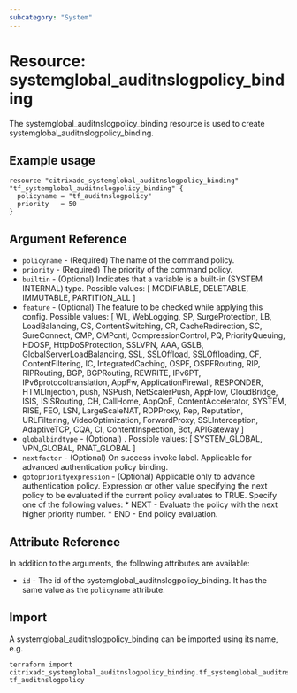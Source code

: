```yaml
---
subcategory: "System"
---
```


# Resource: systemglobal_auditnslogpolicy_binding

The systemglobal_auditnslogpolicy_binding resource is used to create systemglobal_auditnslogpolicy_binding.


## Example usage

```hcl
resource "citrixadc_systemglobal_auditnslogpolicy_binding" "tf_systemglobal_auditnslogpolicy_binding" {
  policyname = "tf_auditnslogpolicy"
  priority   = 50
}
```


## Argument Reference

* `policyname` - (Required) The name of the  command policy.
* `priority` - (Required) The priority of the command policy.
* `builtin` - (Optional) Indicates that a variable is a built-in (SYSTEM INTERNAL) type. Possible values: [ MODIFIABLE, DELETABLE, IMMUTABLE, PARTITION_ALL ]
* `feature` - (Optional) The feature to be checked while applying this config. Possible values: [ WL, WebLogging, SP, SurgeProtection, LB, LoadBalancing, CS, ContentSwitching, CR, CacheRedirection, SC, SureConnect, CMP, CMPcntl, CompressionControl, PQ, PriorityQueuing, HDOSP, HttpDoSProtection, SSLVPN, AAA, GSLB, GlobalServerLoadBalancing, SSL, SSLOffload, SSLOffloading, CF, ContentFiltering, IC, IntegratedCaching, OSPF, OSPFRouting, RIP, RIPRouting, BGP, BGPRouting, REWRITE, IPv6PT, IPv6protocoltranslation, AppFw, ApplicationFirewall, RESPONDER, HTMLInjection, push, NSPush, NetScalerPush, AppFlow, CloudBridge, ISIS, ISISRouting, CH, CallHome, AppQoE, ContentAccelerator, SYSTEM, RISE, FEO, LSN, LargeScaleNAT, RDPProxy, Rep, Reputation, URLFiltering, VideoOptimization, ForwardProxy, SSLInterception, AdaptiveTCP, CQA, CI, ContentInspection, Bot, APIGateway ]
* `globalbindtype` - (Optional) . Possible values: [ SYSTEM_GLOBAL, VPN_GLOBAL, RNAT_GLOBAL ]
* `nextfactor` - (Optional) On success invoke label. Applicable for advanced authentication policy binding.
* `gotopriorityexpression` - (Optional) Applicable only to advance authentication policy. Expression or other value specifying the next policy to be evaluated if the current policy evaluates to TRUE.  Specify one of the following values: * NEXT - Evaluate the policy with the next higher priority number. * END - End policy evaluation.


## Attribute Reference

In addition to the arguments, the following attributes are available:

* `id` - The id of the systemglobal_auditnslogpolicy_binding. It has the same value as the `policyname` attribute.


## Import

A systemglobal_auditnslogpolicy_binding can be imported using its name, e.g.

```shell
terraform import citrixadc_systemglobal_auditnslogpolicy_binding.tf_systemglobal_auditnslogpolicy_binding tf_auditnslogpolicy
```
